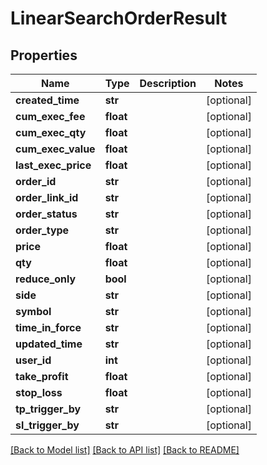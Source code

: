 # LinearSearchOrderResult

## Properties
Name | Type | Description | Notes
------------ | ------------- | ------------- | -------------
**created_time** | **str** |  | [optional] 
**cum_exec_fee** | **float** |  | [optional] 
**cum_exec_qty** | **float** |  | [optional] 
**cum_exec_value** | **float** |  | [optional] 
**last_exec_price** | **float** |  | [optional] 
**order_id** | **str** |  | [optional] 
**order_link_id** | **str** |  | [optional] 
**order_status** | **str** |  | [optional] 
**order_type** | **str** |  | [optional] 
**price** | **float** |  | [optional] 
**qty** | **float** |  | [optional] 
**reduce_only** | **bool** |  | [optional] 
**side** | **str** |  | [optional] 
**symbol** | **str** |  | [optional] 
**time_in_force** | **str** |  | [optional] 
**updated_time** | **str** |  | [optional] 
**user_id** | **int** |  | [optional] 
**take_profit** | **float** |  | [optional] 
**stop_loss** | **float** |  | [optional] 
**tp_trigger_by** | **str** |  | [optional] 
**sl_trigger_by** | **str** |  | [optional] 

[[Back to Model list]](../README.md#documentation-for-models) [[Back to API list]](../README.md#documentation-for-api-endpoints) [[Back to README]](../README.md)


